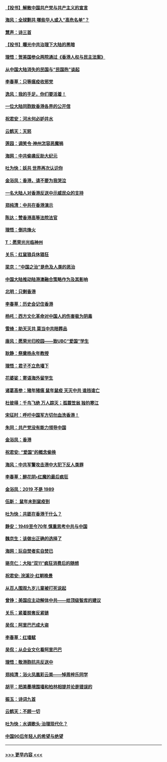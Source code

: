 #### [【投书】解散中国共产党与共产主义的宣言](../pages/nsc993/n11679177.md?t=11252255) 
#### [海风：全球剿共 哪些华人或入“高危名单”？](../pages/nsc993/n11678617.md?t=11252255) 
#### [慧声：诗三首](../pages/nsc993/n11678848.md?t=11252255) 
#### [【投书】曝光中共治理下大陆的黑暗](../pages/nsc993/n11678674.md?t=11252255) 
#### [理悟：贺美国参众两院通过《香港人权与民主法案》](../pages/nsc993/n11678104.md?t=11252255) 
#### [从中国大陆消失的民国与“民国热”谈起](../pages/nsc993/n11678075.md?t=11252255) 
#### [李春草：只等瘟疫收邪党](../pages/nsc993/n11677308.md?t=11252255) 
#### [逸风：我的手足，你们要活着！](../pages/nsc993/n11676352.md?t=11252255) 
#### [一位大陆同胞致香港各界的公开信](../pages/nsc993/n11675761.md?t=11252255) 
#### [祝君安：河水何必妒井水](../pages/nsc993/n11675746.md?t=11252255) 
#### [云鹤天：天怒](../pages/nsc993/n11675718.md?t=11252255) 
#### [莲园：调笑令‧神州怎容恶魔祸](../pages/nsc993/n11675648.md?t=11252255) 
#### [海网：中共偷袭反助大纪元](../pages/nsc993/n11673515.md?t=11252255) 
#### [吐为快：妖共 世界再次认识你](../pages/nsc993/n11673506.md?t=11252255) 
#### [金浴凤：香港，请不要为我哭泣](../pages/nsc993/n11673248.md?t=11252255) 
#### [一名大陆人对香港反送中示威民众的支持](../pages/nsc993/n11672615.md?t=11252255) 
#### [郑纯清：中共在香港演示](../pages/nsc993/n11670539.md?t=11252255) 
#### [陈达：赞香港高等法院法官](../pages/nsc993/n11669542.md?t=11252255) 
#### [理悟：倒共烽火](../pages/nsc993/n11668844.md?t=11252255) 
#### [T：愿荣光光临神州](../pages/nsc993/n11668421.md?t=11252255) 
#### [关乐：红鼠狼兵休猖狂](../pages/nsc993/n11668378.md?t=11252255) 
#### [梁京：“中国之治”是危及人类的恶治](../pages/nsc993/n11668328.md?t=11252255) 
#### [中国大陆推动陆港澳融合策略作为及其影响](../pages/nsc993/n11668157.md?t=11252255) 
#### [北明：只剩香港](../pages/nsc993/n11668002.md?t=11252255) 
#### [李春草：历史会记住香港](../pages/nsc993/n11667927.md?t=11252255) 
#### [杨吒：西方文化革命对中国人的伤害极为阴毒](../pages/nsc993/n11664521.md?t=11252255) 
#### [雪绮：助天灭共 莫当中共陪葬品](../pages/nsc993/n11662650.md?t=11252255) 
#### [唐风：愿荣光归校园——致UBC“爱国”学生](../pages/nsc993/n11662194.md?t=11252255) 
#### [耿静：祭奠杨永年教授](../pages/nsc993/n11662514.md?t=11252255) 
#### [理悟：君子不立危墙下](../pages/nsc993/n11662172.md?t=11252255) 
#### [花婆娑：寄语海外留学生](../pages/nsc993/n11662121.md?t=11252255) 
#### [诸葛高参：猪年猪瘟 鼠年鼠疫 天灭中共 谁挡谁亡](../pages/nsc993/n11661980.md?t=11252255) 
#### [杜彼得：千鸟飞绝 万人踪灭；孤蓑笠翁 独钓寒江](../pages/nsc993/n11661170.md?t=11252255) 
#### [宋征时：呼吁中国军方切勿血洗香港！](../pages/nsc993/n11415318.md?t=11252255) 
#### [朱同：共产党没有能力领导中国](../pages/nsc993/n11660421.md?t=11252255) 
#### [金浴凤：香港](../pages/nsc993/n11660419.md?t=11252255) 
#### [祝君安: “爱国”的概念偷换](../pages/nsc993/n11659706.md?t=11252255) 
#### [海风：中共军警攻击港中大犯下反人类罪](../pages/nsc993/n11659632.md?t=11252255) 
#### [李春草：醉花阴•红魔的最后疯狂](../pages/nsc993/n11659287.md?t=11252255) 
#### [金浴凤：2019 不是 1989](../pages/nsc993/n11657663.md?t=11252255) 
#### [伍新： 鼠年未到鼠疫到](../pages/nsc993/n11655098.md?t=11252255) 
#### [吐为快：共匪在香港干什么？](../pages/nsc993/n11654891.md?t=11252255) 
#### [静安：1949至今70年 慎重思考中共与中国](../pages/nsc993/n11651244.md?t=11252255) 
#### [魏京生：该做出正确的选择了](../pages/nsc993/n11653084.md?t=11252255) 
#### [海网：玩自焚者实自焚已](../pages/nsc993/n11652423.md?t=11252255) 
#### [骆克仁：大陆“双11”疯狂消费后的随想](../pages/nsc993/n11652305.md?t=11252255) 
#### [祝君安: 浣溪沙·红朝晚景](../pages/nsc993/n11652258.md?t=11252255) 
#### [从百人围观九岁儿童被打死说起](../pages/nsc993/n11651030.md?t=11252255) 
#### [曾铮：美国应主动解体中共——给顶级智库的建议](../pages/nsc993/n11649888.md?t=11252255) 
#### [关乐：紧着脱套反紧链](../pages/nsc993/n11649069.md?t=11252255) 
#### [吴侃：阿里巴巴成大盗](../pages/nsc993/n11645523.md?t=11252255) 
#### [李春草：红墙赋](../pages/nsc993/n11646389.md?t=11252255) 
#### [吴侃：从企业文化看阿里巴巴](../pages/nsc993/n11645476.md?t=11252255) 
#### [理悟：敬港胞抗共反送中](../pages/nsc993/n11645466.md?t=11252255) 
#### [郑纯清：浴火凤凰彩云美——悼周梓乐同学](../pages/nsc993/n11645155.md?t=11252255) 
#### [胡平：把美墨境围墙和柏林相提并论是错误的](../pages/nsc993/n11645134.md?t=11252255) 
#### [振玉：诗词九首](../pages/nsc993/n11644081.md?t=11252255) 
#### [云鹤天：不顾一切](../pages/nsc993/n11643508.md?t=11252255) 
#### [吐为快：水调歌头·治理现代化？](../pages/nsc993/n11643485.md?t=11252255) 
#### [中国90后年轻人的希望与绝望](../pages/nsc993/n11642317.md?t=11252255) 

----
#### [ >>> 更早内容 <<< ](../indexes/nsc993-earlier.md)
